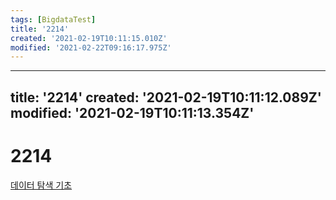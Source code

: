 ```yaml
---
tags: [BigdataTest]
title: '2214'
created: '2021-02-19T10:11:15.010Z'
modified: '2021-02-22T09:16:17.975Z'
---
```


---
title: '2214'
created: '2021-02-19T10:11:12.089Z'
modified: '2021-02-19T10:11:13.354Z'
---

# 2214
[데이터 탐색 기초](./2210.md)
